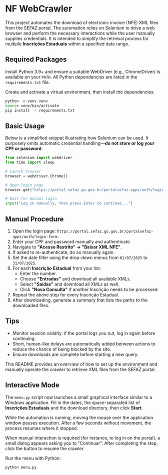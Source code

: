 # NF WebCrawler

This project automates the download of electronic invoice (NFE) XML files from the SEFAZ portal. The automation relies on Selenium to drive a web browser and perform the necessary interactions while the user manually supplies credentials. It is intended to simplify the retrieval process for multiple **Inscrições Estaduais** within a specified date range.

## Required Packages

Install Python 3.9+ and ensure a suitable WebDriver (e.g., ChromeDriver) is
available on your `PATH`.  All Python dependencies are listed in the
`requirements.txt` file.

Create and activate a virtual environment, then install the dependencies:

```bash
python -m venv venv
source venv/bin/activate
pip install -r requirements.txt
```

## Basic Usage

Below is a simplified snippet illustrating how Selenium can be used. It purposely omits automatic credential handling—**do not store or log your CPF or password**.

```python
from selenium import webdriver
from time import sleep

# Launch browser
browser = webdriver.Chrome()

# Open login page
browser.get("https://portal.sefaz.go.gov.br/portalsefaz-apps/auth/login-form")

# Wait for manual login
input("Log in manually, then press Enter to continue...")
```

## Manual Procedure

1. Open the login page: `https://portal.sefaz.go.gov.br/portalsefaz-apps/auth/login-form`.
2. Enter your CPF and password manually and authenticate.
3. Navigate to **"Acesso Restrito" → "Baixar XML NFE"**.
4. If asked to re-authenticate, do so manually again.
5. Set the date filter using the drop-down menus from `01/07/2025` to `31/07/2025`.
6. For each **Inscrição Estadual** from your list:
   - Enter the number.
   - Choose **"Entradas"** and download all available XMLs.
   - Select **"Saídas"** and download all XMLs as well.
   - Click **"Nova Consulta"** if another Inscrição needs to be processed.
7. Repeat the above step for every Inscrição Estadual.
8. After downloading, generate a summary that lists the paths to the downloaded files.

## Tips

- Monitor session validity: if the portal logs you out, log in again before continuing.
- Short, human-like delays are automatically added between actions to reduce the chance of being blocked by the site.
- Ensure downloads are complete before starting a new query.

This README provides an overview of how to set up the environment and manually operate the crawler to retrieve XML files from the SEFAZ portal.


## Interactive Mode

The `menu.py` script now launches a small graphical interface similar to a Windows
application. Fill in the dates, the space-separated list of **Inscrições Estaduais**
and the download directory, then click **Start**.

While the automation is running, moving the mouse over the application window
pauses execution. After a few seconds without movement, the process resumes
where it stopped.

When manual interaction is required (for instance, to log in on the portal), a
small dialog appears asking you to "Continuar". After completing the step,
click the button to resume the crawler.

Run the menu with Python:

```bash
python menu.py
```

